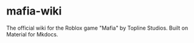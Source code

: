 # mafia-wiki
The official wiki for the Roblox game "Mafia" by Topline Studios. Built on Material for Mkdocs.
